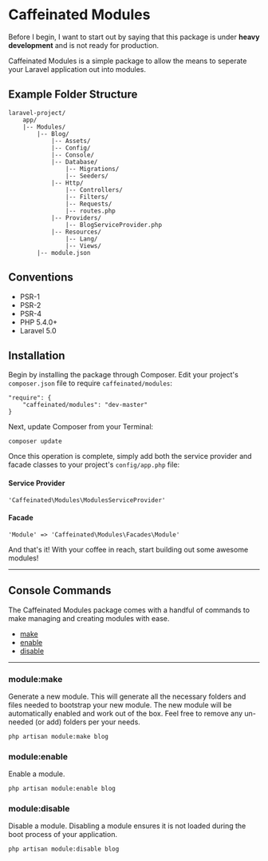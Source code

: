 Caffeinated Modules
===================
Before I begin, I want to start out by saying that this package is under **heavy development** and is not ready for production.

Caffeinated Modules is a simple package to allow the means to seperate your Laravel application out into modules.

Example Folder Structure
------------------------
```
laravel-project/
	app/
	|--	Modules/
		|--	Blog/
			|-- Assets/
			|-- Config/
			|--	Console/
			|-- Database/
				|-- Migrations/
				|-- Seeders/
			|--	Http/
				|--	Controllers/
				|--	Filters/
				|--	Requests/
				|--	routes.php
			|--	Providers/
				|-- BlogServiceProvider.php
			|--	Resources/
				|--	Lang/
				|--	Views/
		|--	module.json
```

Conventions
-----------
* PSR-1
* PSR-2
* PSR-4
* PHP 5.4.0+
* Laravel 5.0

Installation
------------
Begin by installing the package through Composer. Edit your project's `composer.json` file to require `caffeinated/modules`:

```
"require": {
	"caffeinated/modules": "dev-master"
}
```

Next, update Composer from your Terminal:

```
composer update
```

Once this operation is complete, simply add both the service provider and facade classes to your project's `config/app.php` file:

#### Service Provider
```
'Caffeinated\Modules\ModulesServiceProvider'
```

#### Facade
```
'Module' => 'Caffeinated\Modules\Facades\Module'
```

And that's it! With your coffee in reach, start building out some awesome modules!

---

Console Commands
----------------
The Caffeinated Modules package comes with a handful of commands to make managing and creating modules with ease.

- [make](#module:make)
- [enable](#module:enable)
- [disable](#module:disable)

---

### module:make
Generate a new module. This will generate all the necessary folders and files needed to bootstrap your new module. The new module will be automatically enabled and work out of the box. Feel free to remove any un-needed (or add) folders per your needs.

```
php artisan module:make blog
```

### module:enable
Enable a module.

```
php artisan module:enable blog
```

### module:disable
Disable a module. Disabling a module ensures it is not loaded during the boot process of your application.

```
php artisan module:disable blog
```